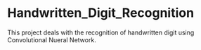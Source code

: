 # Handwritten_Digit_Recognition
This project deals with the recognition of handwritten digit using Convolutional Nueral Network.
